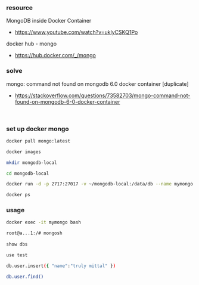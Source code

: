 ### resource

MongoDB inside Docker Container
- https://www.youtube.com/watch?v=uklyCSKQ1Po

docker hub - mongo
- https://hub.docker.com/_/mongo

### solve

mongo: command not found on mongodb 6.0 docker container [duplicate]
- https://stackoverflow.com/questions/73582703/mongo-command-not-found-on-mongodb-6-0-docker-container

</br>

### set up docker mongo

```bash
docker pull mongo:latest

docker images

mkdir mongodb-local

cd mongodb-local

docker run -d -p 2717:27017 -v ~/mongodb-local:/data/db --name mymongo mongo:latest

docker ps
```

### usage

```bash
docker exec -it mymongo bash

root@a...1:/# mongosh
	
show dbs

use test

db.user.insert({ "name":"truly mittal" })

db.user.find()
```




